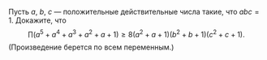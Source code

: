 Пусть $a$, $b$, $c$ — положительные действительные числа такие, что $abc=1$. Докажите, что $$\prod (a^5+a^4+a^3+a^2+a+1)\ge 8(a^2+a+1)(b^2+b+1)(c^2+c+1).$$ (Произведение берется по всем переменным.)